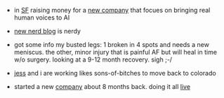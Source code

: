 - in [SF](https://photos.app.goo.gl/pTrzdPZMpaust4jx6) raising money for a [new company](/disco) that focues on bringing real human voices to AI

- [new nerd blog](/nerd) is nerdy

- got some info my busted legs: 1 broken in 4 spots and needs a new meniscus.
  the other, minor injury that is painful AF but will heal in time w/o
  surgery.  looking at a 9-12 month recovery.  sigh ;-/

- [jess](https://photos.app.goo.gl/MpSigk5BJwqeouiUA) and i are working likes sons-of-bitches to move back to colorado

- started a new [company](https://syntheticecho.com) about 8 months back.  doing it all [live](/disco)
